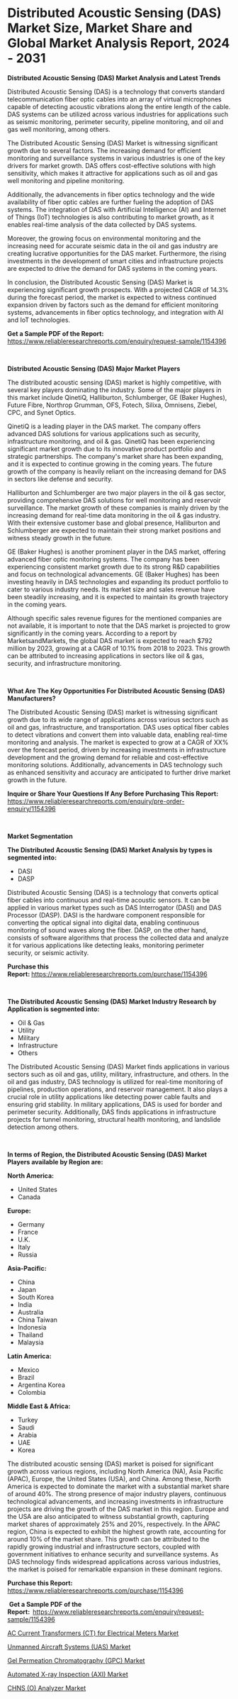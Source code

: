<p><h1>Distributed Acoustic Sensing (DAS) Market Size, Market Share and Global Market Analysis Report, 2024 - 2031</h1></p><p><strong>Distributed Acoustic Sensing (DAS) Market Analysis and Latest Trends</strong></p>
<p><p>Distributed Acoustic Sensing (DAS) is a technology that converts standard telecommunication fiber optic cables into an array of virtual microphones capable of detecting acoustic vibrations along the entire length of the cable. DAS systems can be utilized across various industries for applications such as seismic monitoring, perimeter security, pipeline monitoring, and oil and gas well monitoring, among others.</p><p>The Distributed Acoustic Sensing (DAS) Market is witnessing significant growth due to several factors. The increasing demand for efficient monitoring and surveillance systems in various industries is one of the key drivers for market growth. DAS offers cost-effective solutions with high sensitivity, which makes it attractive for applications such as oil and gas well monitoring and pipeline monitoring.</p><p>Additionally, the advancements in fiber optics technology and the wide availability of fiber optic cables are further fueling the adoption of DAS systems. The integration of DAS with Artificial Intelligence (AI) and Internet of Things (IoT) technologies is also contributing to market growth, as it enables real-time analysis of the data collected by DAS systems.</p><p>Moreover, the growing focus on environmental monitoring and the increasing need for accurate seismic data in the oil and gas industry are creating lucrative opportunities for the DAS market. Furthermore, the rising investments in the development of smart cities and infrastructure projects are expected to drive the demand for DAS systems in the coming years.</p><p>In conclusion, the Distributed Acoustic Sensing (DAS) Market is experiencing significant growth prospects. With a projected CAGR of 14.3% during the forecast period, the market is expected to witness continued expansion driven by factors such as the demand for efficient monitoring systems, advancements in fiber optics technology, and integration with AI and IoT technologies.</p></p>
<p><strong>Get a Sample PDF of the Report:&nbsp;</strong> <a href="https://www.reliableresearchreports.com/enquiry/request-sample/1154396">https://www.reliableresearchreports.com/enquiry/request-sample/1154396</a></p>
<p>&nbsp;</p>
<p><strong>Distributed Acoustic Sensing (DAS) Major Market Players</strong></p>
<p><p>The distributed acoustic sensing (DAS) market is highly competitive, with several key players dominating the industry. Some of the major players in this market include QinetiQ, Halliburton, Schlumberger, GE (Baker Hughes), Future Fibre, Northrop Grumman, OFS, Fotech, Silixa, Omnisens, Ziebel, CPC, and Synet Optics.</p><p>QinetiQ is a leading player in the DAS market. The company offers advanced DAS solutions for various applications such as security, infrastructure monitoring, and oil & gas. QinetiQ has been experiencing significant market growth due to its innovative product portfolio and strategic partnerships. The company's market share has been expanding, and it is expected to continue growing in the coming years. The future growth of the company is heavily reliant on the increasing demand for DAS in sectors like defense and security.</p><p>Halliburton and Schlumberger are two major players in the oil & gas sector, providing comprehensive DAS solutions for well monitoring and reservoir surveillance. The market growth of these companies is mainly driven by the increasing demand for real-time data monitoring in the oil & gas industry. With their extensive customer base and global presence, Halliburton and Schlumberger are expected to maintain their strong market positions and witness steady growth in the future.</p><p>GE (Baker Hughes) is another prominent player in the DAS market, offering advanced fiber optic monitoring systems. The company has been experiencing consistent market growth due to its strong R&D capabilities and focus on technological advancements. GE (Baker Hughes) has been investing heavily in DAS technologies and expanding its product portfolio to cater to various industry needs. Its market size and sales revenue have been steadily increasing, and it is expected to maintain its growth trajectory in the coming years.</p><p>Although specific sales revenue figures for the mentioned companies are not available, it is important to note that the DAS market is projected to grow significantly in the coming years. According to a report by MarketsandMarkets, the global DAS market is expected to reach $792 million by 2023, growing at a CAGR of 10.1% from 2018 to 2023. This growth can be attributed to increasing applications in sectors like oil & gas, security, and infrastructure monitoring.</p></p>
<p>&nbsp;</p>
<p><strong>What Are The Key Opportunities For Distributed Acoustic Sensing (DAS) Manufacturers?</strong></p>
<p><p>The Distributed Acoustic Sensing (DAS) market is witnessing significant growth due to its wide range of applications across various sectors such as oil and gas, infrastructure, and transportation. DAS uses optical fiber cables to detect vibrations and convert them into valuable data, enabling real-time monitoring and analysis. The market is expected to grow at a CAGR of XX% over the forecast period, driven by increasing investments in infrastructure development and the growing demand for reliable and cost-effective monitoring solutions. Additionally, advancements in DAS technology such as enhanced sensitivity and accuracy are anticipated to further drive market growth in the future.</p></p>
<p><strong>Inquire or Share Your Questions If Any Before Purchasing This Report:</strong> <a href="https://www.reliableresearchreports.com/enquiry/pre-order-enquiry/1154396">https://www.reliableresearchreports.com/enquiry/pre-order-enquiry/1154396</a></p>
<p>&nbsp;</p>
<p><strong>Market Segmentation</strong></p>
<p><strong>The Distributed Acoustic Sensing (DAS) Market Analysis by types is segmented into:</strong></p>
<p><ul><li>DASI</li><li>DASP</li></ul></p>
<p><p>Distributed Acoustic Sensing (DAS) is a technology that converts optical fiber cables into continuous and real-time acoustic sensors. It can be applied in various market types such as DAS Interrogator (DASI) and DAS Processor (DASP). DASI is the hardware component responsible for converting the optical signal into digital data, enabling continuous monitoring of sound waves along the fiber. DASP, on the other hand, consists of software algorithms that process the collected data and analyze it for various applications like detecting leaks, monitoring perimeter security, or seismic activity.</p></p>
<p><strong>Purchase this Report:&nbsp;</strong><a href="https://www.reliableresearchreports.com/purchase/1154396">https://www.reliableresearchreports.com/purchase/1154396</a></p>
<p>&nbsp;</p>
<p><strong>The Distributed Acoustic Sensing (DAS) Market Industry Research by Application is segmented into:</strong></p>
<p><ul><li>Oil & Gas</li><li>Utility</li><li>Military</li><li>Infrastructure</li><li>Others</li></ul></p>
<p><p>The Distributed Acoustic Sensing (DAS) Market finds applications in various sectors such as oil and gas, utility, military, infrastructure, and others. In the oil and gas industry, DAS technology is utilized for real-time monitoring of pipelines, production operations, and reservoir management. It also plays a crucial role in utility applications like detecting power cable faults and ensuring grid stability. In military applications, DAS is used for border and perimeter security. Additionally, DAS finds applications in infrastructure projects for tunnel monitoring, structural health monitoring, and landslide detection among others.</p></p>
<p>&nbsp;</p>
<p><strong>In terms of Region, the Distributed Acoustic Sensing (DAS) Market Players available by Region are:</strong></p>
<p>
    <p> <strong> North America: </strong>
        <ul>
            <li>United States</li>
            <li>Canada</li>
        </ul>
        </p> 
    <p> <strong> Europe: </strong>
        <ul>
            <li>Germany</li>
            <li>France</li>
            <li>U.K.</li>
            <li>Italy</li>
            <li>Russia</li>
        </ul>
        </p> 
    <p> <strong> Asia-Pacific: </strong>
        <ul>
            <li>China</li>
            <li>Japan</li>
            <li>South Korea</li>
            <li>India</li>
            <li>Australia</li>
            <li>China Taiwan</li>
            <li>Indonesia</li>
            <li>Thailand</li>
            <li>Malaysia</li>
        </ul>
        </p> 
    <p> <strong> Latin America: </strong>
        <ul>
            <li>Mexico</li>
            <li>Brazil</li>
            <li>Argentina Korea</li>
            <li>Colombia</li>
        </ul>
        </p> 
    <p> <strong> Middle East & Africa: </strong>
        <ul>
            <li>Turkey</li>
            <li>Saudi</li>
            <li>Arabia</li>
            <li>UAE</li>
            <li>Korea</li>
        </ul>
    </p>
    </p>
<p><p>The distributed acoustic sensing (DAS) market is poised for significant growth across various regions, including North America (NA), Asia Pacific (APAC), Europe, the United States (USA), and China. Among these, North America is expected to dominate the market with a substantial market share of around 40%. The strong presence of major industry players, continuous technological advancements, and increasing investments in infrastructure projects are driving the growth of the DAS market in this region. Europe and the USA are also anticipated to witness substantial growth, capturing market shares of approximately 25% and 20%, respectively. In the APAC region, China is expected to exhibit the highest growth rate, accounting for around 10% of the market share. This growth can be attributed to the rapidly growing industrial and infrastructure sectors, coupled with government initiatives to enhance security and surveillance systems. As DAS technology finds widespread applications across various industries, the market is poised for remarkable expansion in these dominant regions.</p></p>
<p><strong>Purchase this Report: </strong><a href="https://www.reliableresearchreports.com/purchase/1154396">https://www.reliableresearchreports.com/purchase/1154396</a></p>
<p>&nbsp;<strong>Get a Sample PDF of the Report:&nbsp;&nbsp;</strong><a href="https://www.reliableresearchreports.com/enquiry/request-sample/1154396">https://www.reliableresearchreports.com/enquiry/request-sample/1154396</a></p>
<p><strong></strong></p>
<p><p><a href="https://github.com/rahu1501/Market-Research-Report-List-2/blob/main/ac-current-transformers-ct-for-electrical-meters-market.md">AC Current Transformers (CT) for Electrical Meters Market</a></p><p><a href="https://github.com/rahu1503/Market-Research-Report-List-2/blob/main/unmanned-aircraft-systems-uas-market.md">Unmanned Aircraft Systems (UAS) Market</a></p><p><a href="https://github.com/rahu1502/Market-Research-Report-List-2/blob/main/gel-permeation-chromatography-gpc-market.md">Gel Permeation Chromatography (GPC) Market</a></p><p><a href="https://github.com/rahu1505/Market-Research-Report-List-2/blob/main/automated-x-ray-inspection-axi-market.md">Automated X-ray Inspection (AXI) Market</a></p><p><a href="https://github.com/rahu1506/Market-Research-Report-List-2/blob/main/chns-o-analyzer-market.md">CHNS (O) Analyzer Market</a></p></p>
